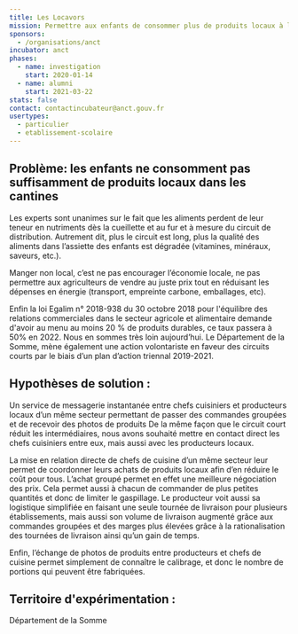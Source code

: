 ```yaml
---
title: Les Locavors
mission: Permettre aux enfants de consommer plus de produits locaux à la cantine
sponsors:
  - /organisations/anct
incubator: anct
phases:
  - name: investigation
    start: 2020-01-14
  - name: alumni
    start: 2021-03-22
stats: false
contact: contactincubateur@anct.gouv.fr
usertypes:
  - particulier
  - etablissement-scolaire
---
```

## Problème: les enfants ne consomment pas suffisamment de produits locaux dans les cantines

Les experts sont unanimes sur le fait que les aliments perdent de leur teneur en nutriments dès la cueillette et au fur et à mesure du circuit de distribution. Autrement dit, plus le circuit est long, plus la qualité des aliments dans l’assiette des enfants est dégradée (vitamines, minéraux, saveurs, etc.).

Manger non local, c’est ne pas encourager l’économie locale, ne pas permettre aux agriculteurs de vendre au juste prix tout en réduisant les dépenses en énergie (transport, empreinte carbone, emballages, etc).

Enfin la loi Egalim n° 2018-938 du 30 octobre 2018 pour l'équilibre des relations commerciales dans le secteur agricole et alimentaire demande d'avoir au menu au moins 20 % de produits durables, ce taux passera à 50% en 2022. Nous en sommes très loin aujourd’hui.
Le Département de la Somme, mène également une action volontariste en faveur des circuits courts par le biais d’un plan d’action triennal 2019-2021.

## Hypothèses de solution :

Un service de messagerie instantanée entre chefs cuisiniers et producteurs locaux d’un même secteur permettant de passer des commandes groupées et de recevoir des photos de produits
De la même façon que le circuit court réduit les intermédiaires, nous avons souhaité mettre en contact direct les chefs cuisiniers entre eux, mais aussi avec les producteurs locaux.

La mise en relation directe de chefs de cuisine d’un même secteur leur permet de coordonner leurs achats de produits locaux afin d’en réduire le coût pour tous. L’achat groupé permet en effet une meilleure négociation des prix. Cela permet aussi à chacun de commander de plus petites quantités et donc de limiter le gaspillage. Le producteur voit aussi sa logistique simplifiée en faisant une seule tournée de livraison pour plusieurs établissements, mais aussi son volume de livraison augmenté grâce aux commandes groupées et des marges plus élevées grâce à la rationalisation des tournées de livraison ainsi qu’un gain de temps.

Enfin, l’échange de photos de produits entre producteurs et chefs de cuisine permet simplement de connaître le calibrage, et donc le nombre de portions qui peuvent être fabriquées.

## Territoire d'expérimentation :

Département de la Somme
